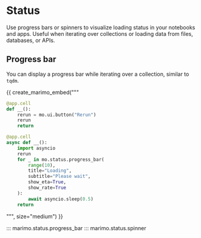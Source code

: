 # Status

Use progress bars or spinners to visualize loading status in your notebooks and
apps. Useful when iterating over collections or loading data from files,
databases, or APIs.

## Progress bar

You can display a progress bar while iterating over a collection, similar
to `tqdm`.

{{ create_marimo_embed("""

```python
@app.cell
def __():
    rerun = mo.ui.button("Rerun")
    rerun
    return

@app.cell
async def __():
    import asyncio
    rerun
    for _ in mo.status.progress_bar(
        range(10),
        title="Loading",
        subtitle="Please wait",
        show_eta=True,
        show_rate=True
    ):
        await asyncio.sleep(0.5)
    return
```

""", size="medium") }}

::: marimo.status.progress_bar
::: marimo.status.spinner

